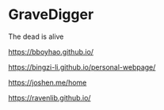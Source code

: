 # GraveDigger
The dead is alive

https://bboyhao.github.io/

https://bingzi-li.github.io/personal-webpage/

https://joshen.me/home

https://ravenlib.github.io/

